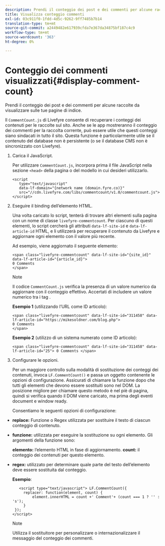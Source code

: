 ```yaml
---
description: Prendi il conteggio dei post e dei commenti per alcune raccolte da visualizzare sulle tue pagine di indice.
title: Visualizza conteggio commenti
exl-id: 03c911f0-1fdd-4d5c-9262-9ff7485b7b14
translation-type: tm+mt
source-git-commit: a2449482e617939cfda7e367da34875bf187c4c9
workflow-type: tm+mt
source-wordcount: '363'
ht-degree: 0%

---
```


# Conteggio dei commenti visualizzati{#display-comment-count}

Prendi il conteggio dei post e dei commenti per alcune raccolte da visualizzare sulle tue pagine di indice.

Il `CommentCount.js` di Livefyre consente di recuperare i conteggi dei contenuti per le raccolte sul sito. Anche se le app mostreranno il conteggio dei commenti per la raccolta corrente, può essere utile che questi conteggi siano sindacati in tutto il sito. Questa funzione è particolarmente utile se il contenuto del database non è persistente (o se il database CMS non è sincronizzato con Livefyre).

1. Carica il JavaScript.

   Per utilizzare `CommentCount.js`, incorpora prima il file JavaScript nella sezione `<head>` della pagina o del modello in cui desideri utilizzarlo.

   ```
   <script 
      type="text/javascript" 
      data-lf-domain="{network name (domain.fyre.co)}" 
      src="//cdn.livefyre.com/libs/commentcount/v1.0/commentcount.js"> 
   </script>
   ```

1. Eseguire il binding dell’elemento HTML.

   Una volta caricato lo script, tenterà di trovare altri elementi sulla pagina con un nome di classe `livefyre-commentcount`. Per ciascuno di questi elementi, lo script cercherà gli attributi `data-lf-site-id` e `data-lf-article-id` HTML, e li utilizzerà per recuperare il contenuto da Livefyre e aggiornare ogni elemento con il valore più recente.

   Ad esempio, viene aggiornato il seguente elemento:

   ```
   <span class="livefyre-commentcount" data-lf-site-id="{site_id}" data-lf-article-id="{article_id}"> 
   0 Comments  
   </span>
   ```

   >[!NOTE]
   >
   >Il codice `CommentCount.js` verifica la presenza di un valore numerico da aggiornare con il conteggio effettivo. Accertati di includere un valore numerico tra i tag .

   **Esempio 1**  (utilizzando l’URL come ID articolo):

   ```
   <span class="livefyre-commentcount" data-lf-site-id="311458" data-lf-article-id="https://mikesoldner.com/blog.php">  
   0 Comments  
   </span>
   ```

   **Esempio 2**  (utilizzo di un sistema numerato come ID articolo):

   ```
   <span class="livefyre-commentcount" data-lf-site-id="311458" data-lf-article-id="25"> 0 Comments </span>
   ```

1. Configurare le opzioni.

   Per un maggiore controllo sulla modalità di sostituzione dei conteggi dei contenuti, invoca `LF.CommentCount()` e passa un oggetto contenente le opzioni di configurazione. Assicurati di chiamare la funzione dopo che tutti gli elementi che devono essere sostituiti sono nel DOM. La posizione migliore per chiamare questo metodo è nel piè di pagina, quindi si verifica quando il DOM viene caricato, ma prima degli eventi document e window ready.

   Consentiamo le seguenti opzioni di configurazione:

* **replace:** Funzione o Regex utilizzata per sostituire il testo di ciascun conteggio di contenuto.

* **funzione:** utilizzata per eseguire la sostituzione su ogni elemento. Gli argomenti della funzione sono:

   **elemento:** l’elemento HTML in fase di aggiornamento.
   **count:** il conteggio dei contenuti per questo elemento.

* **regex:** utilizzato per determinare quale parte del testo dell’elemento deve essere sostituita dal conteggio.

   **Esempio**:

   ```
      <script type="text/javascript"> LF.CommentCount({ 
        replacer: function(element, count) { 
            element.innerHTML = count +' Comment'+ (count === 1 ? '' : 's'); 
        } 
    }); 
   </script>
   ```

   >[!NOTE]
   >
   >Utilizza il sostituitore per personalizzare o internazionalizzare il messaggio del conteggio dei commenti.
